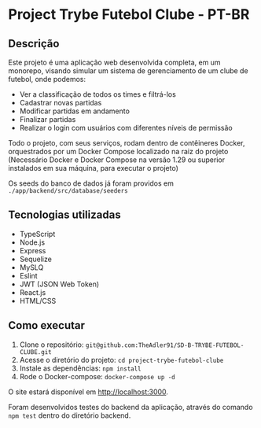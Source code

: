 # Project Trybe Futebol Clube - PT-BR

## Descrição
Este projeto é uma aplicação web desenvolvida completa, em um monorepo, visando simular um sistema de gerenciamento de um clube de futebol, onde podemos: 
- Ver a classificação de todos os times e filtrá-los
- Cadastrar novas partidas
- Modificar partidas em andamento
- Finalizar partidas
- Realizar o login com usuários com diferentes níveis de permissão

Todo o projeto, com seus serviços, rodam dentro de contêineres Docker, orquestrados por um Docker Compose localizado na raiz do projeto (Necessário Docker e Docker Compose na versão 1.29 ou superior instalados em sua máquina, para executar o projeto)

Os seeds do banco de dados já foram providos em `./app/backend/src/database/seeders`

## Tecnologias utilizadas
- TypeScript
- Node.js
- Express
- Sequelize
- MySLQ
- Eslint
- JWT (JSON Web Token)
- React.js
- HTML/CSS

## Como executar
1. Clone o repositório: `git@github.com:TheAdler91/SD-B-TRYBE-FUTEBOL-CLUBE.git`
2. Acesse o diretório do projeto: `cd project-trybe-futebol-clube`
3. Instale as dependências: `npm install`
4. Rode o Docker-compose: `docker-compose up -d`

O site estará disponível em [http://localhost:3000](http://localhost:3000).

Foram desenvolvidos testes do backend da aplicação, através do comando `npm test` dentro do diretório backend.
